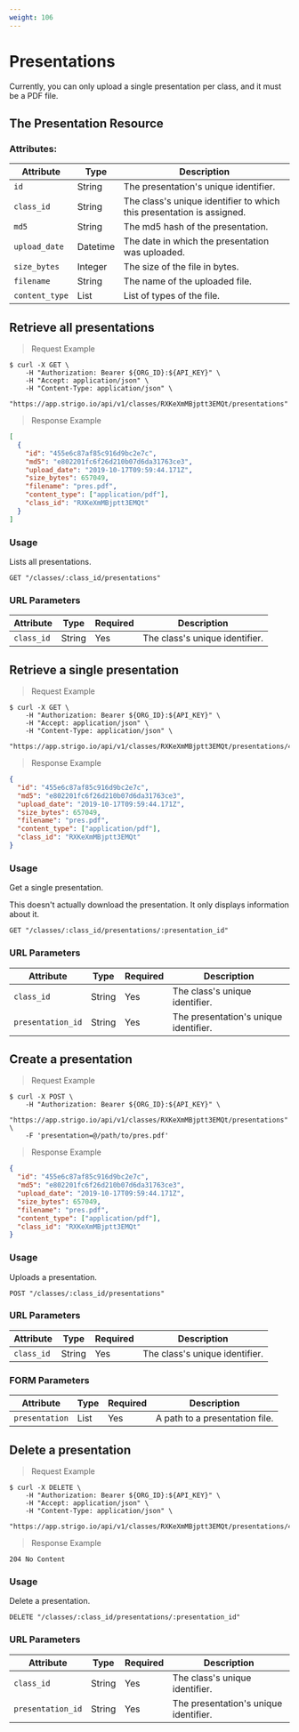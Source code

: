 ```yaml
---
weight: 106
---
```



# Presentations

<aside class="notice">
Currently, you can only upload a single presentation per class, and it must be a PDF file.
</aside>

## The Presentation Resource

### Attributes:

Attribute               | Type     | Description
---------               | -------  | -------
`id`                    | String   | The presentation's unique identifier.
`class_id`              | String   | The class's unique identifier to which this presentation is assigned.
`md5`                   | String   | The md5 hash of the presentation.
`upload_date`           | Datetime | The date in which the presentation was uploaded.
`size_bytes`            | Integer  | The size of the file in bytes.
`filename`              | String   | The name of the uploaded file.
`content_type`          | List     | List of types of the file.


## Retrieve all presentations

> Request Example

```shell
$ curl -X GET \
    -H "Authorization: Bearer ${ORG_ID}:${API_KEY}" \
    -H "Accept: application/json" \
    -H "Content-Type: application/json" \
    "https://app.strigo.io/api/v1/classes/RXKeXmMBjptt3EMQt/presentations"
```

> Response Example

```json
[
  {
    "id": "455e6c87af85c916d9bc2e7c",
    "md5": "e802201fc6f26d210b07d6da31763ce3",
    "upload_date": "2019-10-17T09:59:44.171Z",
    "size_bytes": 657049,
    "filename": "pres.pdf",
    "content_type": ["application/pdf"],
    "class_id": "RXKeXmMBjptt3EMQt"
  }
]
```

### Usage

Lists all presentations.

`GET "/classes/:class_id/presentations"`

### URL Parameters

Attribute  | Type    | Required | Description
---------  | ------- | -------  | -------
`class_id` | String  | Yes      | The class's unique identifier.


## Retrieve a single presentation

> Request Example

```shell
$ curl -X GET \
    -H "Authorization: Bearer ${ORG_ID}:${API_KEY}" \
    -H "Accept: application/json" \
    -H "Content-Type: application/json" \
    "https://app.strigo.io/api/v1/classes/RXKeXmMBjptt3EMQt/presentations/455e6c87af85c916d9bc2e7c"
```

> Response Example

```json
{
  "id": "455e6c87af85c916d9bc2e7c",
  "md5": "e802201fc6f26d210b07d6da31763ce3",
  "upload_date": "2019-10-17T09:59:44.171Z",
  "size_bytes": 657049,
  "filename": "pres.pdf",
  "content_type": ["application/pdf"],
  "class_id": "RXKeXmMBjptt3EMQt"
}
```

### Usage

Get a single presentation.

<aside class="notice">
This doesn't actually download the presentation. It only displays information about it.
</aside>

`GET "/classes/:class_id/presentations/:presentation_id"`

### URL Parameters

Attribute  | Type    | Required | Description
---------  | ------- | -------  | -------
`class_id` | String  | Yes      | The class's unique identifier.
`presentation_id` | String | Yes | The presentation's unique identifier.


## Create a presentation

> Request Example

```shell
$ curl -X POST \
    -H "Authorization: Bearer ${ORG_ID}:${API_KEY}" \
    "https://app.strigo.io/api/v1/classes/RXKeXmMBjptt3EMQt/presentations" \
    -F 'presentation=@/path/to/pres.pdf'
```

> Response Example

```json
{
  "id": "455e6c87af85c916d9bc2e7c",
  "md5": "e802201fc6f26d210b07d6da31763ce3",
  "upload_date": "2019-10-17T09:59:44.171Z",
  "size_bytes": 657049,
  "filename": "pres.pdf",
  "content_type": ["application/pdf"],
  "class_id": "RXKeXmMBjptt3EMQt"
}
```

### Usage

Uploads a presentation.

`POST "/classes/:class_id/presentations"`

### URL Parameters

Attribute  | Type    | Required | Description
---------  | ------- | -------  | -------
`class_id` | String  | Yes      | The class's unique identifier.

### FORM Parameters

Attribute     | Type     | Required | Description
---------     | -------  | -------  | -------
`presentation`       | List     | Yes      | A path to a presentation file.


## Delete a presentation

> Request Example

```shell
$ curl -X DELETE \
    -H "Authorization: Bearer ${ORG_ID}:${API_KEY}" \
    -H "Accept: application/json" \
    -H "Content-Type: application/json" \
    "https://app.strigo.io/api/v1/classes/RXKeXmMBjptt3EMQt/presentations/455e6c87af85c916d9bc2e7c"
```

> Response Example

```text
204 No Content
```


### Usage

Delete a presentation.

`DELETE "/classes/:class_id/presentations/:presentation_id"`

### URL Parameters

Attribute  | Type    | Required | Description
---------  | ------- | -------  | -------
`class_id` | String  | Yes      | The class's unique identifier.
`presentation_id` | String | Yes | The presentation's unique identifier.

